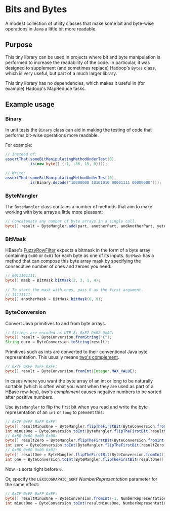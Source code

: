 Bits and Bytes
==============

A modest collection of utility classes that make some bit and byte-wise
operations in Java a little bit more readable.

## Purpose

This tiny library can be used in projects where bit and byte manipulation is
performed to increase the readability of the code. In particular, it was
designed to supplement (and sometimes replace) Hadoop's `Bytes` class, which is
very useful, but part of a much larger library.

This tiny library has no dependencies, which makes it useful in (for example)
Hadoop's MapReduce tasks.

## Example usage

### Binary

In unit tests the `Binary` class can aid in making the testing of code that
performs bit-wise operations more readable.

For example:

```java
// Instead of:
assertThat(someBitManipulatingMethodUnderTest(0),
           is(new byte[] {-1, -86, 15, 0})));

// Write:
assertThat(someBitManipulatingMethodUnderTest(0),
           is(Binary.decode("10000000 10101010 00001111 00000000")));
```

### ByteMangler

The `ByteMangler` class contains a number of methods that aim to make working
with byte arrays a little more pleasant:

```java
// Concatenate any number of byte arrays in a single call.
byte[] result = ByteMangler.add(part, anotherPart, andAnotherPart, yetAnotherPart);
```

### BitMask

HBase's
[FuzzyRowFilter](https://hbase.apache.org/apidocs/org/apache/hadoop/hbase/filter/FuzzyRowFilter.html)
expects a bitmask in the form of a byte array containing `0x00` or `0x01` for
each byte as one of its inputs. `BitMask` has a method that can compose this
byte array mask by specifying the consecutive number of ones and zeroes you
need:
 
```java
// 0011101111:
byte[] mask = BitMask.bitMask(2, 3, 1, 4);
 
// To start the mask with ones, pass 0 as the first argument.
// 11111111:
byte[] anotherMask = BitMask.bitMask(0, 8);
```

### ByteConversion

Convert Java primitives to and from byte arrays.

```java
// Strings are encoded as UTF-8; 0xE2 0x82 0xAC:
byte[] result = ByteConversion.fromString("€");
String euro = ByteConversion.toString(result);
```

Primitives such as ints are converted to their conventional Java byte
representation. This usually means [two's
complement](https://en.wikipedia.org/wiki/Two's_complement).

```java
// 0x7F 0xFF 0xFF 0xFF:
byte[] result = ByteConversion.fromInt(Integer.MAX_VALUE);
```

In cases where you want the byte array of an int or long to be naturally
sortable (which is often what you want when they are used as part of a HBase
row-key), *two's complement* causes negative numbers to be sorted after
positive numbers.

Use `ByteMangler` to flip the first bit when you read and write the byte
representation of an `int` or `long` to prevent this:

```java
// 0x7F 0xFF 0xFF 0xFF:
byte[] resultMinusOne = ByteMangler.flipTheFirstBit(ByteConversion.fromInt(-1));
int minusOne = ByteConversion.toInt(ByteMangler.flipTheFirstBit(resultMinusOne));
// 0x80 0x00 0x00 0x00:
byte[] resultZero = ByteMangler.flipTheFirstBit(ByteConversion.fromInt(0));
int zero = ByteConversion.toInt(ByteMangler.flipTheFirstBit(resultZero));
// 0x80 0x00 0x00 0x01:
byte[] resultOne = ByteMangler.flipTheFirstBit(ByteConversion.fromInt(1));
int one = ByteConversion.toInt(ByteMangler.flipTheFirstBit(resultOne));
```

Now `-1` sorts right before `0`.

Or, specify the `LEXICOGRAPHIC_SORT` *NumberRepresentation* parameter for the same effect:

```java
// 0x7F 0xFF 0xFF 0xFF:
byte[] resultMinusOne = ByteConversion.fromInt(-1, NumberRepresentation.LEXICOGRAPHIC_SORT);
int minusOne = ByteConversion.toInt(resultMinusOne, NumberRepresentation.LEXICOGRAPHIC_SORT);
```
